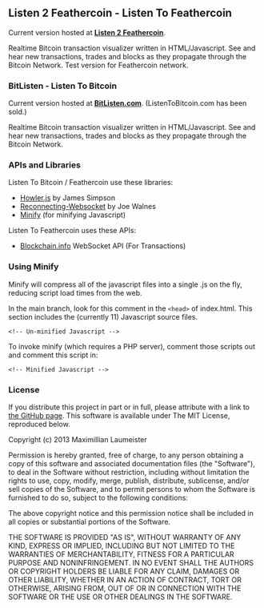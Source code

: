 ## Listen 2 Feathercoin - Listen To Feathercoin ##  

Current version hosted at [**Listen 2 Feathercoin**](http://http://95.85.57.10:19327/static/Listen-To-Feathercoin/).  

Realtime Bitcoin transaction visualizer written in HTML/Javascript. See and hear new transactions, trades and blocks as they propagate through the Bitcoin Network. Test version for Feathercoin network.  

### BitListen - Listen To Bitcoin ###  
  
Current version hosted at [**BitListen.com**](http://bitlisten.com/). (ListenToBitcoin.com has been sold.)  
  
Realtime Bitcoin transaction visualizer written in HTML/Javascript. See and hear new transactions, trades and blocks as they propagate through the Bitcoin Network.  
  
### APIs and Libraries ###  
  
Listen To Bitcoin / Feathercoin use these libraries:
  
* [Howler.js](http://goldfirestudios.com/blog/104/howler.js-Modern-Web-Audio-Javascript-Library) by James Simpson
* [Reconnecting-Websocket](https://github.com/joewalnes/reconnecting-websocket) by Joe Walnes
* [Minify](https://code.google.com/p/minify/) (for minifying Javascript)
  
Listen To Feathercoin uses these APIs:
  
* [Blockchain.info](http://blockchain.info/) WebSocket API (For Transactions)
  
### Using Minify ###  
  
Minify will compress all of the javascript files into a single .js on the fly, reducing script load times from the web.
  
In the main branch, look for this comment in the ```<head>``` of index.html. This section includes the (currently 11) Javascript source files.
  
    <!-- Un-minified Javascript -->
  
To invoke minify (which requires a PHP server), comment those scripts out and comment this script in:
  
    <!-- Minified Javascript -->
  
### License ###
  
If you distribute this project in part or in full, please attribute with a link to [the GitHub page](https://github.com/MaxLaumeister/Listen-To-Bitcoin). This software is available under The MIT License, reproduced below.
  
Copyright (c) 2013 Maximillian Laumeister  
  
Permission is hereby granted, free of charge, to any person obtaining a copy of this software and associated documentation files (the "Software"), to deal in the Software without restriction, including without limitation the rights to use, copy, modify, merge, publish, distribute, sublicense, and/or sell copies of the Software, and to permit persons to whom the Software is furnished to do so, subject to the following conditions:

The above copyright notice and this permission notice shall be included in all copies or substantial portions of the Software.

THE SOFTWARE IS PROVIDED "AS IS", WITHOUT WARRANTY OF ANY KIND, EXPRESS OR IMPLIED, INCLUDING BUT NOT LIMITED TO THE WARRANTIES OF MERCHANTABILITY, FITNESS FOR A PARTICULAR PURPOSE AND NONINFRINGEMENT. IN NO EVENT SHALL THE AUTHORS OR COPYRIGHT HOLDERS BE LIABLE FOR ANY CLAIM, DAMAGES OR OTHER LIABILITY, WHETHER IN AN ACTION OF CONTRACT, TORT OR OTHERWISE, ARISING FROM, OUT OF OR IN CONNECTION WITH THE SOFTWARE OR THE USE OR OTHER DEALINGS IN THE SOFTWARE.
